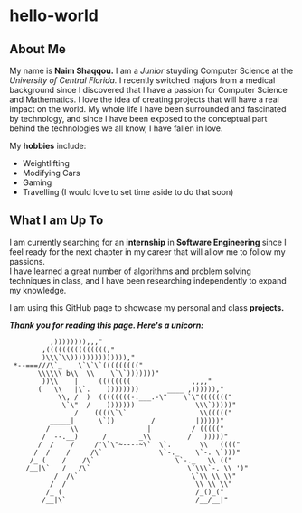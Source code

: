 # hello-world

## About Me

My name is **Naim Shaqqou.** I am a *Junior* stuyding Computer Science at the *University of Central Florida.*
I recently switched majors from a medical background since I discovered that I have a passion for Computer Science and Mathematics. I love the idea of creating projects that will have a real impact on the world. My whole life I have been surrounded and fascinated by technology, and since I have been exposed to the conceptual part behind the technologies we all know, I have fallen in love. 

My **hobbies** include:
<ul>
  <li>Weightlifting</li>
  <li>Modifying Cars</li>
  <li>Gaming</li>
  <li>Travelling (I would love to set time aside to do that soon)</li>
</ul>

## What I am Up To

I am currently searching for an **internship** in **Software Engineering** since I feel ready for the next chapter in my career that will allow me to follow my passions.  
I have learned a great number of algorithms and problem solving techniques in class, and I have been researching independently to expand my knowledge.

I am using this GitHub page to showcase my personal and class **projects.**

***Thank you for reading this page. Here's a unicorn:***  

              ,)))))))),,,"  
            ,(((((((((((((((,"  
            )\\\`\\)))))))))))))),"  
     *--===///\`_    \`\`\`((((((((("  
           \\\\\\ b\\  \\    \`\`)))))))"  
            ))\\    |     ((((((((               ,,,,"  
           (   \\   |\`.    ))))))))       ____ ,)))))),"  
                \\, /  )  ((((((((-.___.-\"    \`\"((((((("  
                 \`\"  /    )))))))               \\\`)))))"  
                    /    ((((\`\`                  \\((((("  
              _____|      \`))         /          |)))))"  
             /     \\                 |          / ((((("  
            /  --.__)      /        _\\         /   )))))"  
           /  /    /     /'\`\"~----~\`  \`.       \\   (((("  
          /  /    /     /\`              \`-._    \`-. \`)))"  
         /_ (    /    /\`                    \`-._   \\ (("  
        /__|\`   /   /\`                        \`\\\`-. \\ ')"  
               /  /\`                            \`\\ \\ \\"  
              /  /                                \\ \\ \\"  
             /_ (                                 /_()_("  
            /__|\`                                /__/__|"  
